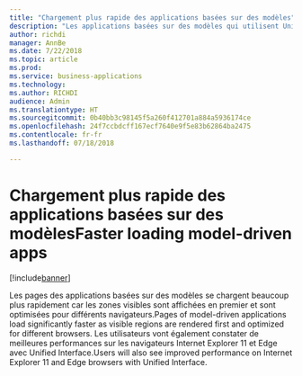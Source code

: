 ```yaml
---
title: "Chargement plus rapide des applications basées sur des modèles"
description: "Les applications basées sur des modèles qui utilisent Unified Interface sont optimisées pour les performances"
author: richdi
manager: AnnBe
ms.date: 7/22/2018
ms.topic: article
ms.prod: 
ms.service: business-applications
ms.technology: 
ms.author: RICHDI
audience: Admin
ms.translationtype: HT
ms.sourcegitcommit: 0b40bb3c98145f5a260f412701a884a5936174ce
ms.openlocfilehash: 24f7ccbdcff167ecf7640e9f5e83b62864ba2475
ms.contentlocale: fr-fr
ms.lasthandoff: 07/18/2018

---
```

# <a name="faster-loading-model-driven-apps"></a><span data-ttu-id="1636f-103">Chargement plus rapide des applications basées sur des modèles</span><span class="sxs-lookup"><span data-stu-id="1636f-103">Faster loading model-driven apps</span></span>


[!include[banner](../../includes/banner.md)]

<span data-ttu-id="1636f-104">Les pages des applications basées sur des modèles se chargent beaucoup plus rapidement car les zones visibles sont affichées en premier et sont optimisées pour différents navigateurs.</span><span class="sxs-lookup"><span data-stu-id="1636f-104">Pages of model-driven applications load significantly faster as visible regions are rendered first and optimized for different browsers.</span></span> <span data-ttu-id="1636f-105">Les utilisateurs vont également constater de meilleures performances sur les navigateurs Internet Explorer 11 et Edge avec Unified Interface.</span><span class="sxs-lookup"><span data-stu-id="1636f-105">Users will also see improved performance on Internet Explorer 11 and Edge browsers with Unified Interface.</span></span>

